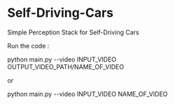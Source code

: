 # Self-Driving-Cars
Simple Perception Stack for Self-Driving Cars



Run the code :

python main.py --video INPUT_VIDEO OUTPUT_VIDEO_PATH/NAME_OF_VIDEO

or

python main.py --video INPUT_VIDEO NAME_OF_VIDEO
